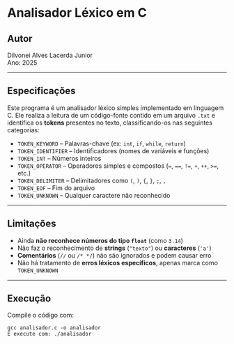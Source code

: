 # Analisador Léxico em C

## Autor

Dilvonei Alves Lacerda Junior  
Ano: 2025

---

## Especificações

Este programa é um analisador léxico simples implementado em linguagem C. Ele realiza a leitura de um código-fonte contido em um arquivo `.txt` e identifica os **tokens** presentes no texto, classificando-os nas seguintes categorias:

- `TOKEN_KEYWORD` – Palavras-chave (ex: `int`, `if`, `while`, `return`)
- `TOKEN_IDENTIFIER` – Identificadores (nomes de variáveis e funções)
- `TOKEN_INT` – Números inteiros
- `TOKEN_OPERATOR` – Operadores simples e compostos (`=`, `==`, `!=`, `+`, `++`, `>=`, etc.)
- `TOKEN_DELIMITER` – Delimitadores como `(`, `)`, `{`, `}`, `;`, `,`
- `TOKEN_EOF` – Fim do arquivo
- `TOKEN_UNKNOWN` – Qualquer caractere não reconhecido

---

## Limitações

- Ainda **não reconhece números do tipo `float`** (como `3.14`)
- Não faz o reconhecimento de **strings** (`"texto"`) ou **caracteres** (`'a'`)
- **Comentários** (`//` ou `/* */`) não são ignorados e podem causar erro
- Não há tratamento de **erros léxicos específicos**, apenas marca como `TOKEN_UNKNOWN`

---
## Execução
Compile o código com:

    gcc analisador.c -o analisador
    E execute com: ./analisador